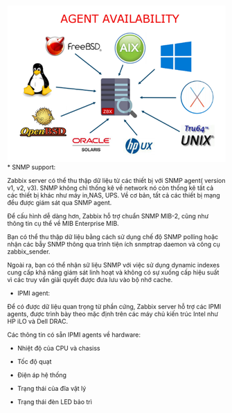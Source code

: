 <img src="/img/3.png">
* SNMP support:

Zabbix server có thể thu thập dữ liệu từ các thiết bị với SNMP agent( version v1, v2, v3). SNMP không chỉ thống kê về network nó còn thống kê tất cả các thiết bị khác như máy in,NAS, UPS. Về cơ bản, tất cả các thiết bị mạng đều được giám sát qua SNMP agent.
	
Để cấu hình dễ dàng hơn, Zabbix hỗ trợ chuẩn SNMP MIB-2, cũng như thông tin cụ thể về MIB Enterprise MIB.

Bạn có thể thu thập dữ liệu bằng cách sử dụng chế độ SNMP polling hoặc nhận các bẫy SNMP thông qua trình tiện ích snmptrap daemon và công cụ zabbix_sender.
	
Ngoài ra, bạn có thể nhận sữ liệu SNMP với việc sử dụng dynamic indexes cung cấp khả năng giám sát linh hoạt và không có sự xuống cấp hiệu suất vì các truy vấn giải quyết được đưa lưu vào bộ nhớ cache.
	
* IPMI agent:

Để có được dữ liệu quan trọng từ phần cứng, Zabbix server hỗ trợ các IPMI agents, được trình bày theo mặc định trên các máy chủ kiến ​​trúc Intel như HP iLO và Dell DRAC.	
	
Các thông tin có sẵn IPMI agents về hardware:

+ Nhiệt độ của CPU và chasiss

+ Tốc độ quạt

+ Điện áp hệ thống

+ Trạng thái của đĩa vật lý

+ Trạng thái đèn LED bảo trì	
























